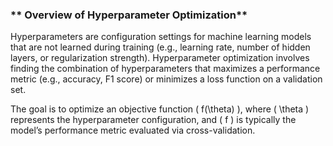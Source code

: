 ### ** Overview of Hyperparameter Optimization**

Hyperparameters are configuration settings for machine learning models that are not learned during training (e.g., learning rate, number of hidden layers, or regularization strength). Hyperparameter optimization involves finding the combination of hyperparameters that maximizes a performance metric (e.g., accuracy, F1 score) or minimizes a loss function on a validation set.

The goal is to optimize an objective function \( f(\theta) \), where \( \theta \) represents the hyperparameter configuration, and \( f \) is typically the model’s performance metric evaluated via cross-validation.
